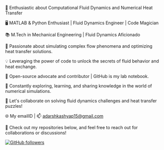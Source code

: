 🔬 Enthusiastic about Computational Fluid Dynamics and Numerical Heat Transfer

🖥️ MATLAB & Python Enthusiast | Fluid Dynamics Engineer | Code Magician

📚 M.Tech in Mechanical Engineering | Fluid Dynamics Aficionado

🌊 Passionate about simulating complex flow phenomena and optimizing heat transfer solutions. 

💡 Leveraging the power of code to unlock the secrets of fluid behavior and heat exchange.

🌟 Open-source advocate and contributor | GitHub is my lab notebook.

🔧 Constantly exploring, learning, and sharing knowledge in the world of numerical simulations.

💬 Let's collaborate on solving fluid dynamics challenges and heat transfer puzzles!

🌐 My emailID | 📫 adarshkashyap15@gmail.com

📖 Check out my repositories below, and feel free to reach out for collaborations or discussions!

[![GitHub followers](https://img.shields.io/github/followers/adarshkashyap15?label=Follow&style=social)](https://github.com/adarshkashyap15)

